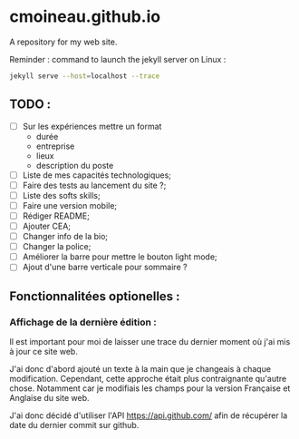 # cmoineau.github.io
A repository for my web site.


Reminder : command to launch the jekyll server on Linux :

```bash
jekyll serve --host=localhost --trace
```

## TODO :
- [ ] Sur les expériences mettre un format
    - durée 
    - entreprise
    - lieux
    - description du poste
- [ ] Liste de mes capacités technologiques;
- [ ] Faire des tests au lancement du site ?;
- [ ] Liste des softs skills;
- [ ] Faire une version mobile;
- [ ] Rédiger README;
- [ ] Ajouter CEA;
- [ ] Changer info de la bio;
- [ ] Changer la police; 
- [ ] Améliorer la barre pour mettre le bouton light mode;
- [ ] Ajout d'une barre verticale pour sommaire ?

## Fonctionnalitées optionelles :

### Affichage de la dernière édition :
 
Il est important pour moi de laisser une trace du dernier moment où j'ai mis à jour ce site web.

J'ai donc d'abord ajouté un texte à la main que je changeais à chaque modification. Cependant, cette approche était plus contraignante qu'autre chose. Notamment car je modifiais les champs pour la version Française et Anglaise du site web.

J'ai donc décidé d'utiliser l'API https://api.github.com/ afin de récupérer la date du dernier commit sur github. 

